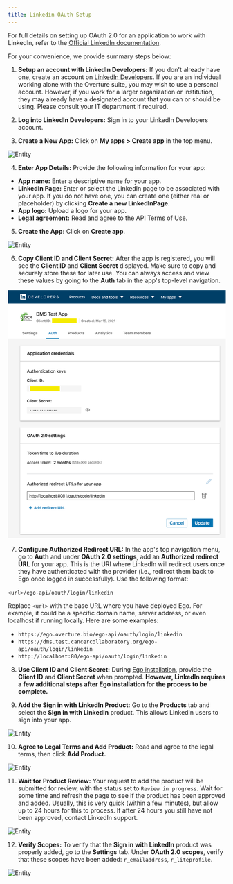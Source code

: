 ```yaml
---
title: Linkedin OAuth Setup
---
```


For full details on setting up OAuth 2.0 for an application to work with LinkedIn, refer to the <a href="https://docs.wpwebelite.com/social-network-integration/linkedin/#:~:text=To%20create%20a%20LinkedIn%20App,.com%2Fsecure%2Fdeveloper.&text=On%20that%20page%20click%20on,which%20do%20contain%20a%20star." target="_blank" rel="noopener noreferrer">Official LinkedIn documentation</a>.

For your convenience, we provide summary steps below:

1. **Setup an account with LinkedIn Developers:** If you don't already have one, create an account on <a href="https://developer.linkedin.com/" target="_blank" rel="noopener noreferrer">LinkedIn Developers</a>. If you are an individual working alone with the Overture suite, you may wish to use a personal account. However, if you work for a larger organization or institution, they may already have a designated account that you can or should be using. Please consult your IT department if required.


2. **Log into LinkedIn Developers:** Sign in to your LinkedIn Developers account.


3. **Create a New App:** Click on **My apps > Create app** in the top menu.

![Entity](../../assets/linkedin-create-app.png 'LinkedIn Create App')


4. **Enter App Details:** Provide the following information for your app:

- **App name:** Enter a descriptive name for your app.
- **LinkedIn Page:** Enter or select the LinkedIn page to be associated with your app.  If you do not have one, you can create one (either real or placeholder) by clicking **Create a new LinkedInPage**.
- **App logo:** Upload a logo for your app.
- **Legal agreement:** Read and agree to the API Terms of Use.


5. **Create the App:** Click on **Create app**.

![Entity](../../assets/linkedin-create-app2.png 'LinkedIn Create App 2')


6. **Copy Client ID and Client Secret:** After the app is registered, you will see the **Client ID** and **Client Secret** displayed. Make sure to copy and securely store these for later use. You can always access and view these values by going to the **Auth** tab in the app's top-level navigation.

![Entity](../../assets/linkedin-secret.png 'LinkedIn Secret')

7. **Configure Authorized Redirect URL:** In the app's top navigation menu, go to **Auth** and under **OAuth 2.0 settings**, add an **Authorized redirect URL** for your app. This is the URI where LinkedIn will redirect users once they have authenticated with the provider (i.e., redirect them back to Ego once logged in successfully). Use the following format:

`<url>/ego-api/oauth/login/linkedin`

Replace `<url>` with the base URL where you have deployed Ego. For example, it could be a specific domain name, server address, or even localhost if running locally. Here are some examples:

- `https://ego.overture.bio/ego-api/oauth/login/linkedin`
- `https://dms.test.cancercollaboratory.org/ego-api/oauth/login/linkedin`
- `http://localhost:80/ego-api/oauth/login/linkedin`

8. **Use Client ID and Client Secret:** During [Ego installation](/documentation/ego/installation/installation), provide the **Client ID** and **Client Secret** when prompted. **However, LinkedIn requires a few additional steps after Ego installation for the process to be complete.**

9. **Add the Sign in with LinkedIn Product:** Go to the **Products** tab and select the **Sign in with LinkedIn** product. This allows LinkedIn users to sign into your app.

![Entity](../../assets/linkedin-products.png 'LinkedIn Products')

10. **Agree to Legal Terms and Add Product:** Read and agree to the legal terms, then click **Add Product.**

![Entity](../../assets/linkedin-add-product.png 'LinkedIn Add Product')

11. **Wait for Product Review:** Your request to add the product will be submitted for review, with the status set to `Review in progress`. Wait for some time and refresh the page to see if the product has been approved and added. Usually, this is very quick (within a few minutes), but allow up to 24 hours for this to process. If after 24 hours you still have not been approved, contact LinkedIn support.

![Entity](../../assets/linkedin-review.png 'LinkedIn Product Request Review')

12. **Verify Scopes:** To verify that the **Sign in with LinkedIn** product was properly added, go to the **Settings** tab. Under **OAuth 2.0 scopes**, verify that these scopes have been added: `r_emailaddress`, `r_liteprofile`.

![Entity](../../assets/linkedin-scopes.png 'LinkedIn Scopes')
